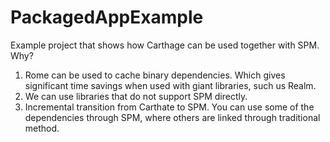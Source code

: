 # PackagedAppExample

Example project that shows how Carthage can be used together with SPM. Why?
1. Rome can be used to cache binary dependencies. Which gives significant time savings when used with giant libraries, such us Realm.
2. We can use libraries that do not support SPM directly.
3. Incremental transition from Carthate to SPM. You can use some of the dependencies through SPM, where others are linked through traditional method.
